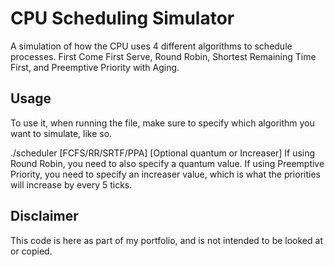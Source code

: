 # CPU Scheduling Simulator

A simulation of how the CPU uses 4 different algorithms to schedule processes. 
First Come First Serve, Round Robin, Shortest Remaining Time First, and Preemptive Priority with Aging. 

## Usage

To use it, when running the file, make sure to specify which algorithm you want to simulate, like so.

./scheduler [FCFS/RR/SRTF/PPA] [Optional quantum or Increaser]
If using Round Robin, you need to also specify a quantum value.
If using Preemptive Priority, you need to specify an increaser value, which is what the priorities will increase by every 5 ticks. 

## Disclaimer

This code is here as part of my portfolio, and is not intended to be looked at or copied. 
